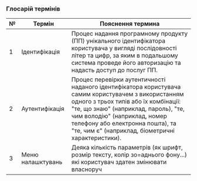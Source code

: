 ### Глосарій термінів

| № | Термін         | Пояснення термина                                                                                                      |
|---|----------------|------------------------------------------------------------------------------------------------------------------------|
| 1 | Ідентифікація  | Процес надання програмному продукту (ПП) унікального ідентифікатора користувача у вигляді послідовності літер та цифр, за яким в подальшому система проведе його авторизацію та надасть доступ до послуг ПП. |
| 2 | Аутентифікація | Процес перевірки аутентичності наданого ідентифікатора користувача самим користувачем з використанням одного з трьох типів або їх комбінації: "те, що знаю" (наприклад, пароль), "те, чим володію" (наприклад, номер телефону або електронна пошта), та "те, чим є" (наприклад, біометричні характеристики). |
| 3 | Меню налашктувань | Деяка кількість параметрів (як шрифт, розмір тексту, колір зо=аднього фону...) які користувач здатен змінювати власноруч |
